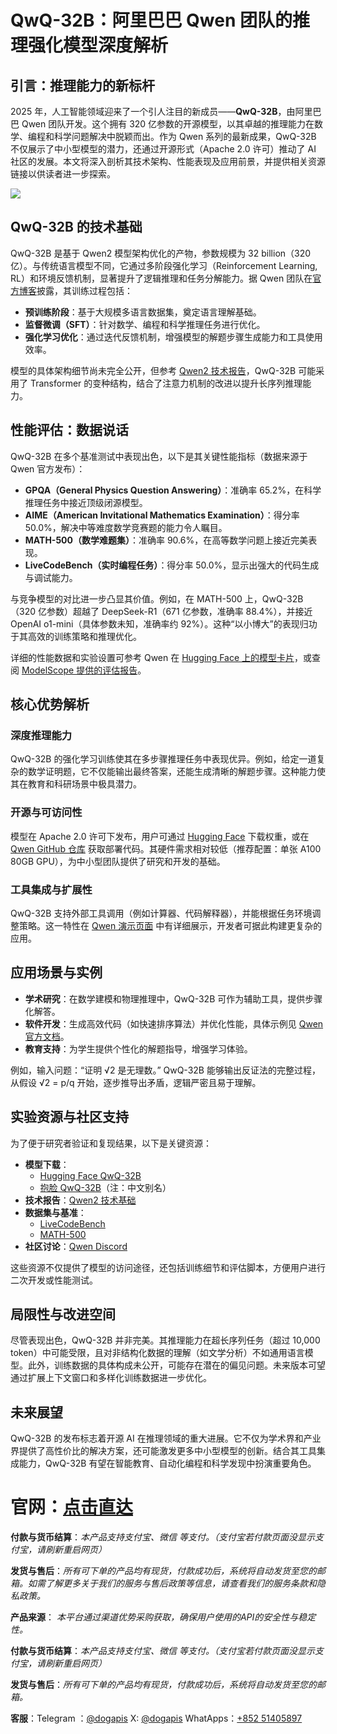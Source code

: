 # QwQ-32B：阿里巴巴 Qwen 团队的推理强化模型深度解析

## 引言：推理能力的新标杆

2025 年，人工智能领域迎来了一个引人注目的新成员——**QwQ-32B**，由阿里巴巴 Qwen 团队开发。这个拥有 320 亿参数的开源模型，以其卓越的推理能力在数学、编程和科学问题解决中脱颖而出。作为 Qwen 系列的最新成果，QwQ-32B 不仅展示了中小型模型的潜力，还通过开源形式（Apache 2.0 许可）推动了 AI 社区的发展。本文将深入剖析其技术架构、性能表现及应用前景，并提供相关资源链接以供读者进一步探索。

![](https://dogapi.ai/wp-content/uploads/2025/03/1500x500.jpeg)

## QwQ-32B 的技术基础

QwQ-32B 是基于 Qwen2 模型架构优化的产物，参数规模为 32 billion（320 亿）。与传统语言模型不同，它通过多阶段强化学习（Reinforcement Learning, RL）和环境反馈机制，显著提升了逻辑推理和任务分解能力。据 Qwen 团队在[官方博客](https://qwenlm.github.io/blog/qwq-32b/)披露，其训练过程包括：

- **预训练阶段**：基于大规模多语言数据集，奠定语言理解基础。
- **监督微调（SFT）**：针对数学、编程和科学推理任务进行优化。
- **强化学习优化**：通过迭代反馈机制，增强模型的解题步骤生成能力和工具使用效率。

模型的具体架构细节尚未完全公开，但参考 [Qwen2 技术报告](https://arxiv.org/abs/2407.10671)，QwQ-32B 可能采用了 Transformer 的变种结构，结合了注意力机制的改进以提升长序列推理能力。

## 性能评估：数据说话

QwQ-32B 在多个基准测试中表现出色，以下是其关键性能指标（数据来源于 Qwen 官方发布）：

- **GPQA（General Physics Question Answering）**：准确率 65.2%，在科学推理任务中接近顶级闭源模型。
- **AIME（American Invitational Mathematics Examination）**：得分率 50.0%，解决中等难度数学竞赛题的能力令人瞩目。
- **MATH-500（数学难题集）**：准确率 90.6%，在高等数学问题上接近完美表现。
- **LiveCodeBench（实时编程任务）**：得分率 50.0%，显示出强大的代码生成与调试能力。

与竞争模型的对比进一步凸显其价值。例如，在 MATH-500 上，QwQ-32B（320 亿参数）超越了 DeepSeek-R1（671 亿参数，准确率 88.4%），并接近 OpenAI o1-mini（具体参数未知，准确率约 92%）。这种“以小博大”的表现归功于其高效的训练策略和推理优化。

详细的性能数据和实验设置可参考 Qwen 在 [Hugging Face 上的模型卡片](https://huggingface.co/Qwen/QwQ-32B)，或查阅 [ModelScope 提供的评估报告](https://modelscope.cn/models/Qwen/QwQ-32B)。

## 核心优势解析

### 深度推理能力

QwQ-32B 的强化学习训练使其在多步骤推理任务中表现优异。例如，给定一道复杂的数学证明题，它不仅能输出最终答案，还能生成清晰的解题步骤。这种能力使其在教育和科研场景中极具潜力。

### 开源与可访问性

模型在 Apache 2.0 许可下发布，用户可通过 [Hugging Face](https://huggingface.co/Qwen/QwQ-32B) 下载权重，或在 [Qwen GitHub 仓库](https://github.com/QwenLM) 获取部署代码。其硬件需求相对较低（推荐配置：单张 A100 80GB GPU），为中小型团队提供了研究和开发的基础。

### 工具集成与扩展性

QwQ-32B 支持外部工具调用（例如计算器、代码解释器），并能根据任务环境调整策略。这一特性在 [Qwen 演示页面](https://qwenlm.github.io/demo/) 中有详细展示，开发者可据此构建更复杂的应用。

## 应用场景与实例

- **学术研究**：在数学建模和物理推理中，QwQ-32B 可作为辅助工具，提供步骤化解答。
- **软件开发**：生成高效代码（如快速排序算法）并优化性能，具体示例见 [Qwen 官方文档](https://qwenlm.github.io/docs/)。
- **教育支持**：为学生提供个性化的解题指导，增强学习体验。

例如，输入问题：“证明 √2 是无理数。” QwQ-32B 能够输出反证法的完整过程，从假设 √2 = p/q 开始，逐步推导出矛盾，逻辑严密且易于理解。

## 实验资源与社区支持

为了便于研究者验证和复现结果，以下是关键资源：

- **模型下载**：
    - [Hugging Face QwQ-32B](https://huggingface.co/Qwen/QwQ-32B)
    - [抱脸 QwQ-32B](https://huggingface.co/Qwen/QwQ-32B)（注：中文别名）
- **技术报告**：[Qwen2 技术基础](https://arxiv.org/abs/2407.10671)
- **数据集与基准**：
    - [LiveCodeBench](https://livecodebench.github.io/)
    - [MATH-500](https://math500.github.io/)
- **社区讨论**：[Qwen Discord](https://discord.gg/qwen)

这些资源不仅提供了模型的访问途径，还包括训练细节和评估脚本，方便用户进行二次开发或性能测试。

## 局限性与改进空间

尽管表现出色，QwQ-32B 并非完美。其推理能力在超长序列任务（超过 10,000 token）中可能受限，且对非结构化数据的理解（如文学分析）不如通用语言模型。此外，训练数据的具体构成未公开，可能存在潜在的偏见问题。未来版本可望通过扩展上下文窗口和多样化训练数据进一步优化。

## 未来展望

QwQ-32B 的发布标志着开源 AI 在推理领域的重大进展。它不仅为学术界和产业界提供了高性价比的解决方案，还可能激发更多中小型模型的创新。结合其工具集成能力，QwQ-32B 有望在智能教育、自动化编程和科学发现中扮演重要角色。

# 官网：[点击直达](https://www.dogapi.ai/)

**付款与货币结算**：*本产品支持支付宝、微信 等支付。（支付宝若付款页面没显示支付宝，请刷新重启网页）*

**发货与售后**：*所有可下单的产品均有现货，付款成功后，系统将自动发货至您的邮箱。如需了解更多关于我们的服务与售后政策等信息，请查看我们的服务条款和隐私政策。*

**产品来源**： *本平台通过渠道优势采购获取，确保用户使用的API的安全性与稳定性。*

**付款与货币结算**：*本产品支持支付宝、微信 等支付。（支付宝若付款页面没显示支付宝，请刷新重启网页）*

**发货与售后**：*所有可下单的产品均有现货，付款成功后，系统将自动发货至您的邮箱。*

**客服**：Telegram ：[@dogapis](https://t.me/dogapis)     X: [@dogapis](https://x.com/Dogapis)        WhatApps：[+852 51405897](https://wa.me/85251405897)
